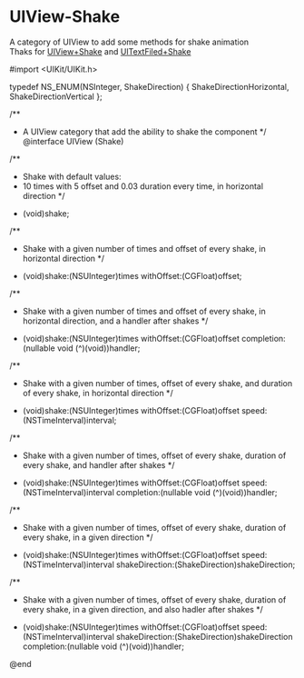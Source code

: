 # UIView-Shake
A category of UIView to add some methods for shake animation<br>
Thaks for [UIView+Shake](https://github.com/andreamazz/UIView-Shake) and [UITextFiled+Shake](https://github.com/andreamazz/UITextField-Shake)<br>

#import <UIKit/UIKit.h>

typedef NS_ENUM(NSInteger, ShakeDirection) {
    ShakeDirectionHorizontal,
    ShakeDirectionVertical
};

/**
 *  A UIView category that add the ability to shake the component
 */
@interface UIView (Shake)

/**
 *  Shake with default values:
 *  10 times with 5 offset and 0.03 duration every time, in horizontal direction
 */
- (void)shake;

/**
 *  Shake with a given number of times and offset of every shake, in horizontal direction
 */
- (void)shake:(NSUInteger)times withOffset:(CGFloat)offset;

/**
 *  Shake with a given number of times and offset of every shake, in horizontal direction, and a handler after shakes
 */
- (void)shake:(NSUInteger)times withOffset:(CGFloat)offset completion:(nullable void (^)(void))handler;

/**
 *  Shake with a given number of times, offset of every shake, and duration of every shake, in horizontal direction
 */
- (void)shake:(NSUInteger)times withOffset:(CGFloat)offset speed:(NSTimeInterval)interval;

/**
 *  Shake with a given number of times, offset of every shake, duration of every shake, and handler after shakes
 */
- (void)shake:(NSUInteger)times withOffset:(CGFloat)offset speed:(NSTimeInterval)interval completion:(nullable void (^)(void))handler;

/**
 *  Shake with a given number of times, offset of every shake, duration of every shake, in a given direction
 */
- (void)shake:(NSUInteger)times withOffset:(CGFloat)offset speed:(NSTimeInterval)interval shakeDirection:(ShakeDirection)shakeDirection;

/**
 *  Shake with a given number of times, offset of every shake, duration of every shake, in a given direction, and also hadler after shakes
 */
- (void)shake:(NSUInteger)times withOffset:(CGFloat)offset speed:(NSTimeInterval)interval shakeDirection:(ShakeDirection)shakeDirection completion:(nullable void (^)(void))handler;

@end

